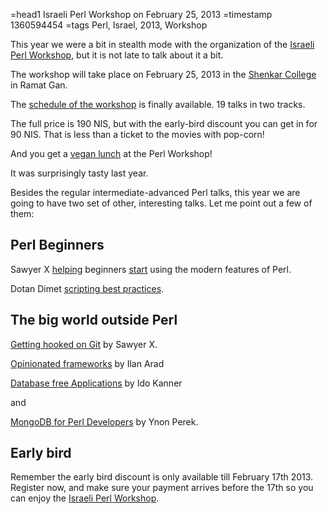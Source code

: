 =head1 Israeli Perl Workshop on February 25, 2013
=timestamp 1360594454
=tags Perl, Israel, 2013, Workshop



This year we were a bit in stealth mode with the organization of the <a href="http://act.perl.org.il/">Israeli Perl
Workshop</a>, but it is not late to talk about it a bit.

The workshop will take place on February 25, 2013 in the <a href="http://www.shenkar.ac.il/">Shenkar College</a> in Ramat Gan.

The <a href="http://act.perl.org.il/ilpw2013/schedule">schedule of the workshop</a> is finally available.
19 talks in two tracks.



The full price is 190 NIS, but with the early-bird discount you can get in for 90 NIS.
That is less than a ticket to the movies with pop-corn!

And you get a <a href="http://www.buddhaburgers.co.il/">vegan lunch</a> at the Perl Workshop!

It was surprisingly tasty last year.

Besides the regular intermediate-advanced Perl talks, this year we are going to have two set
of other, interesting talks. Let me point out a few of them:

<h2>Perl Beginners</h2>

Sawyer X <a href="http://act.perl.org.il/ilpw2013/talk/4500">helping</a> beginners <a
href="http://act.perl.org.il/ilpw2013/talk/4501">start</a> using the modern features of Perl.

Dotan Dimet <a href="http://act.perl.org.il/ilpw2013/talk/4561">scripting best practices</a>.

<h2>The big world outside Perl</h2>

<a href="http://act.perl.org.il/ilpw2013/talk/4502">Getting hooked on Git</a> by Sawyer X.

<a href="http://act.perl.org.il/ilpw2013/talk/4555">Opinionated frameworks</a> by Ilan Arad

<a href="http://act.perl.org.il/ilpw2013/talk/4507">Database free Applications</a> by Ido Kanner

and

<a href="http://act.perl.org.il/ilpw2013/talk/4488">MongoDB for Perl Developers</a> by Ynon Perek.


<h2>Early bird</h2>

Remember the early bird discount is only available till February 17th 2013.
Register now, and make sure your payment arrives before the 17th
so you can enjoy the <a href="http://act.perl.org.il/ilpw2013/">Israeli Perl Workshop</a>.


